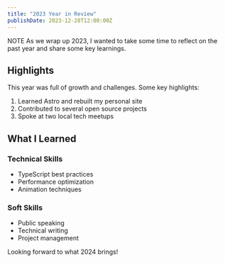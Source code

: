 ```yaml
---
title: "2023 Year in Review"
publishDate: 2023-12-28T12:00:00Z
---
```


NOTE
As we wrap up 2023, I wanted to take some time to reflect on the past year and share some key learnings.

## Highlights

This year was full of growth and challenges. Some key highlights:

1. Learned Astro and rebuilt my personal site
2. Contributed to several open source projects
3. Spoke at two local tech meetups

## What I Learned

### Technical Skills

- TypeScript best practices
- Performance optimization
- Animation techniques

### Soft Skills

- Public speaking
- Technical writing
- Project management

Looking forward to what 2024 brings!
